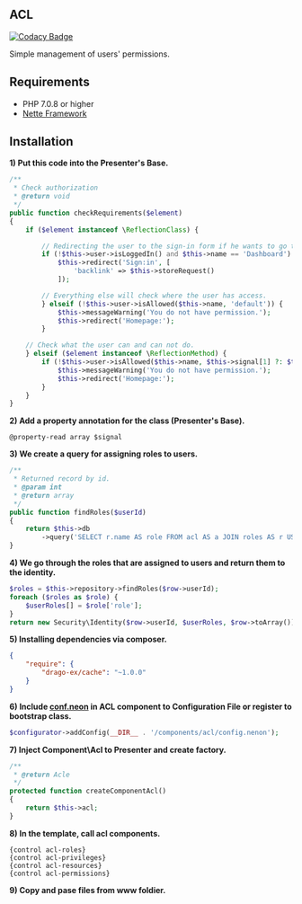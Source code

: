 
## ACL

[![Codacy Badge](https://api.codacy.com/project/badge/Grade/e26c8a01b9674c198a68185187c469a7)](https://www.codacy.com/app/accgit/Acl?utm_source=github.com&utm_medium=referral&utm_content=accgit/Acl&utm_campaign=badger)

Simple management of users' permissions.

## Requirements

- PHP 7.0.8 or higher
- [Nette Framework](https://github.com/nette/nette)

## Installation

**1) Put this code into the Presenter's Base.**

```php
/**
 * Check authorization
 * @return void
 */
public function checkRequirements($element)
{
	if ($element instanceof \ReflectionClass) {

		// Redirecting the user to the sign-in form if he wants to go to the administration.
		if (!$this->user->isLoggedIn() and $this->name == 'Dashboard') {
			$this->redirect('Sign:in', [
				'backlink' => $this->storeRequest()
			]);

		// Everything else will check where the user has access.
		} elseif (!$this->user->isAllowed($this->name, 'default')) {
			$this->messageWarning('You do not have permission.');
			$this->redirect('Homepage:');
		}

	// Check what the user can and can not do.
	} elseif ($element instanceof \ReflectionMethod) {
		if (!$this->user->isAllowed($this->name, $this->signal[1] ?: $this->action)) {
			$this->messageWarning('You do not have permission.');
			$this->redirect('Homepage:');
		}
	}
}
```

**2) Add a property annotation for the class (Presenter's Base).**

```
@property-read array $signal
```

**3) We create a query for assigning roles to users.**

```php
/**
 * Returned record by id.
 * @param int
 * @return array
 */
public function findRoles($userId)
{
	return $this->db
		->query('SELECT r.name AS role FROM acl AS a JOIN roles AS r USING (roleId) WHERE a.userId = ?', $userId);
}
```

**4) We go through the roles that are assigned to users and return them to the identity.**

```php
$roles = $this->repository->findRoles($row->userId);
foreach ($roles as $role) {
	$userRoles[] = $role['role'];
}
return new Security\Identity($row->userId, $userRoles, $row->toArray());
```

**5) Installing dependencies via composer.**

```json
{
	"require": {
		"drago-ex/cache": "~1.0.0"
	}
}
```

**6) Include [conf.neon](https://github.com/accgit/acl/blob/master/src/acl/conf.neon) in ACL component to Configuration File or register to bootstrap class.**

```php
$configurator->addConfig(__DIR__ . '/components/acl/config.nenon');
```

**7) Inject Component\Acl to Presenter and create factory.**

```php
/**
 * @return Acle
 */
protected function createComponentAcl()
{
	return $this->acl;
}
```

**8) In the template, call acl components.**

```latte
{control acl-roles}
{control acl-privileges}
{control acl-resources}
{control acl-permissions}
```

**9) Copy and pase files from www foldier.**
